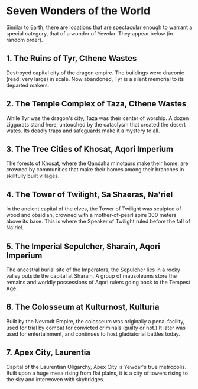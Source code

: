 # Seven Wonders of the World

Similar to Earth, there are locations that are spectacular enough to warrant a special category, that of a wonder of Yewdar. They appear below (in random order).

## 1. The Ruins of Tyr, Cthene Wastes

Destroyed capital city of the dragon empire. The buildings were draconic (read: very large) in scale. Now abandoned, Tyr is a silent memorial to its departed makers.

## 2. The Temple Complex of Taza, Cthene Wastes

While Tyr was the dragon's city, Taza was their center of worship. A dozen ziggurats stand here, untouched by the cataclysm that created the desert wates. Its deadly traps and safeguards make it a mystery to all.

## 3. The Tree Cities of Khosat, Aqori Imperium

The forests of Khosat, where the Qandaha minotaurs make their home, are crowned by communities that make their homes among their branches in skillfully built villages.

## 4. The Tower of Twilight, Sa Shaeras, Na'riel

In the ancient capital of the elves, the Tower of Twilight was sculpted of wood and obsidian, crowned with a mother-of-pearl spire 300 meters above its base. This is where the Speaker of Twilight ruled before the fall of Na'riel.

## 5. The Imperial Sepulcher, Sharain, Aqori Imperium

The ancestral burial site of the Imperators, the Sepulcher lies in a rocky valley outside the capital at Sharain. A group of mausoleums store the remains and worldly possessions of Aqori rulers going back to the Tempest Age.

## 6. The Colosseum at Kulturnost, Kulturia

Built by the Nevrodt Empire, the colosseum was originally a penal facility, used for trial by combat for convicted criminals (guilty or not.) It later was used for entertainment, and continues to host gladiatorial battles today.

## 7. Apex City, Laurentia

Capital of the Laurentian Oligarchy, Apex City is Yewdar's true metropolis. Built upon a huge mesa rising from flat plains, it is a city of towers rising to the sky and interwoven with skybridges.
